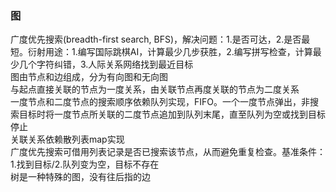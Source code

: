 ### 图
   广度优先搜索(breadth-first search, BFS)，解决问题：1.是否可达，2.是否最短。衍射用途：1.编写国际跳棋AI，计算最少几步获胜，2.编写拼写检查，计算最少几个字符纠错，3.人际关系网络找到最近目标</br>
   图由节点和边组成，分为有向图和无向图</br>
   与起点直接关联的节点为一度关系，由关联节点再度关联的节点为二度关系</br>
   一度节点和二度节点的搜索顺序依赖队列实现，FIFO。一个一度节点弹出，非搜索目标时将一度节点所关联的二度节点追加到队列末尾，直至队列为空或找到目标停止</br>
   关联关系依赖散列表map实现</br>
   广度优先搜索可借用列表记录是否已搜索该节点，从而避免重复检查。基准条件：1.找到目标/2.队列变为空，目标不存在</br>
   树是一种特殊的图，没有往后指的边
   
   
